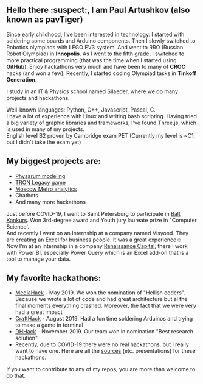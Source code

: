 ## Hello there :suspect:, I am Paul Artushkov (also known as pavTiger)
Since early childhood, I've been interested in technology. I started with soldering some boards and Arduino components. 
Then I slowly switched to Robotics olympiads with LEGO EV3 system. And went to RRO (Russian Robot Olympiad) in **Innopolis**. 
As I went to the fifth grade, I switched to more practical programming (that was the time when I started using **GitHub**). 
Enjoy hackathons very much and have been to many of **CROC** hacks (and won a few). Recently, I started coding Olympiad tasks in **Tinkoff Generation**.

I study in an IT & Physics school named Silaeder, where we do many projects and hackathons.

Well-known languages: Python, C++, Javascript, Pascal, C.  
I have a lot of experience with Linux and writing bash scripting. 
Having tried a big variety of graphic libraries and frameworks, I've found Three.js, which is used in many of my projects.  
English level B2 proven by Cambridge exam PET (Currently my level is ~C1, but I didn't take the exam yet)

## My biggest projects are:
* [Physarum modeling](https://github.com/physarumAdv)
* [TRON Legacy game](https://github.com/light-merch/TRON_multiplayer)
* [Moscow Metro analytics](https://github.com/pavtiger/Moscow-Underground-Analysus)
* Chatbots
* And many more hackathons

Just before COVID-19, I went to Saint Petersburg to participate in [Balt Konkurs](https://baltkonkurs.ru). Won 3rd-degree award and Youth jury laureate prize in "Computer Science'.  
And recently I went on an Internship at a company named Visyond.
They are creating an Excel for business people. It was a great experience☺  
Now I'm at an internship in a company [Renaissance Capital](https://www.rencap.com), there I work with Power BI, especially Power Query which is an Excel add-on that is a tool to manage your data.

## My favorite hackathons:
* [MediaHack](http://mediahack.me) - May 2019. We won the nomination of "Hellish coders". Because we wrote a lot of code and had great architecture but al the final moments everything crashed. Moreover, the fact that we were very  had a great impact
* [CraftHack](https://crafthack.me) - August 2019. Had a fun time soldering Arduinos and trying to make a game in terminal
* [DHHack](https://dhhack.ru) - November 2019. Our team won in nomination "Best research solution".
* Recently, due to COVID-19 there were no real hackathons, but I really want to have one.
Here are all the [sources](https://drive.google.com/drive/folders/1Y5jziR-H5-SE5bgzEbWFj7at5dIC8yY6?usp=sharing) (etc. presentations) for these hackathons.


If you want to contribute to any of my repos, you are more than welcome to do that.
